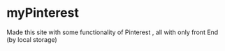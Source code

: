 # myPinterest
Made this site with some functionality of Pinterest , all with only front End (by local storage) 
